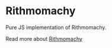 Rithmomachy
===========

Pure JS implementation of Rithmomachy.

Read more about [Rithmomachy](http://en.wikipedia.org/wiki/Rithmomachy)